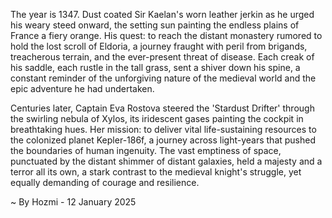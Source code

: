 
The year is 1347.  Dust coated Sir Kaelan's worn leather jerkin as he urged his weary steed onward, the setting sun painting the endless plains of France a fiery orange.  His quest: to reach the distant monastery rumored to hold the lost scroll of Eldoria, a journey fraught with peril from brigands, treacherous terrain, and the ever-present threat of disease.  Each creak of his saddle, each rustle in the tall grass, sent a shiver down his spine, a constant reminder of the unforgiving nature of the medieval world and the epic adventure he had undertaken.

Centuries later, Captain Eva Rostova steered the 'Stardust Drifter' through the swirling nebula of Xylos, its iridescent gases painting the cockpit in breathtaking hues.  Her mission: to deliver vital life-sustaining resources to the colonized planet Kepler-186f, a journey across light-years that pushed the boundaries of human ingenuity.  The vast emptiness of space, punctuated by the distant shimmer of distant galaxies, held a majesty and a terror all its own, a stark contrast to the medieval knight's struggle, yet equally demanding of courage and resilience.

~ By Hozmi - 12 January 2025
